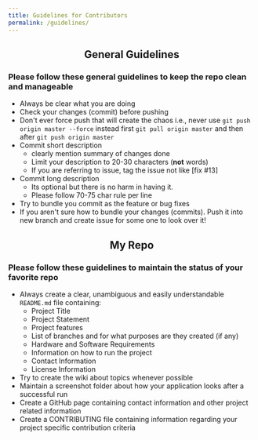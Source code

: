 ```yaml
---
title: Guidelines for Contributors
permalink: /guidelines/
---
```


<h2 align="center"> General Guidelines </h2>

### Please follow these general guidelines to keep the repo clean and manageable

*   Always be clear what you are doing
*   Check your changes (commit) before pushing
*   Don't ever force push that will create the chaos i.e., never use `git push origin master --force` instead first `git pull origin master` and then after `git push origin master`
*   Commit short description
    *   clearly mention summary of changes done
    *   Limit your description to 20-30 characters (**not** words)
    *   If you are referring to issue, tag the issue not like [fix #13]
*   Commit long description
    *   Its optional but there is no harm in having it.
    *   Please follow 70-75 char rule per line
*   Try to bundle you commit as the feature or bug fixes
*   If you aren't sure how to bundle your changes (commits). Push it into new branch and create issue for some one to look over it!

<h2 align="center"> My Repo </h2>

### Please follow these guidelines to maintain the status of your favorite repo

*   Always create a clear, unambiguous and easily understandable `README.md` file containing:
    *   Project Title
    *   Project Statement
    *   Project features
    *   List of branches and for what purposes are they created (if any)
    *   Hardware and Software Requirements
    *   Information on how to run the project
    *   Contact Information
    *   License Information
*   Try to create the wiki about topics whenever possible
*   Maintain a screenshot folder about how your application looks after a successful run
*   Create a GitHub page containing contact information and other project related information
*   Create a CONTRIBUTING file containing information regarding your project specific contribution criteria
